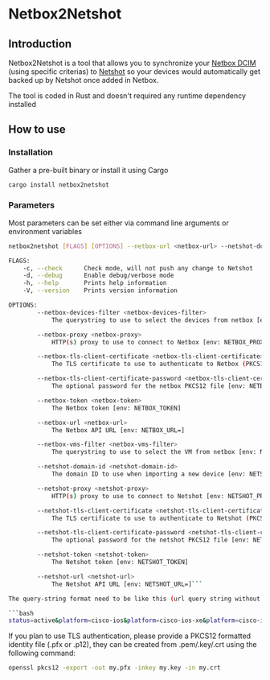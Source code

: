 # Netbox2Netshot

## Introduction

Netbox2Netshot is a tool that allows you to synchronize your [Netbox DCIM](https://github.com/netbox-community/netbox) (using specific criterias) to [Netshot](https://github.com/netfishers-onl/Netshot)  so your devices would automatically get backed up by Netshot once added in Netbox.

The tool is coded in Rust and doesn't required any runtime dependency installed

## How to use

### Installation

Gather a pre-built binary or install it using Cargo

```bash
cargo install netbox2netshot
```

### Parameters

Most parameters can be set either via command line arguments or environment variables

```bash
netbox2netshot [FLAGS] [OPTIONS] --netbox-url <netbox-url> --netshot-domain-id <netshot-domain-id> --netshot-token <netshot-token> --netshot-url <netshot-url>

FLAGS:
    -c, --check      Check mode, will not push any change to Netshot
    -d, --debug      Enable debug/verbose mode
    -h, --help       Prints help information
    -V, --version    Prints version information

OPTIONS:
        --netbox-devices-filter <netbox-devices-filter>
            The querystring to use to select the devices from netbox [env: NETBOX_DEVICES_FILTER=]  [default: ]

        --netbox-proxy <netbox-proxy>
            HTTP(s) proxy to use to connect to Netbox [env: NETBOX_PROXY=]

        --netbox-tls-client-certificate <netbox-tls-client-certificate>
            The TLS certificate to use to authenticate to Netbox (PKCS12 format) [env: NETBOX_TLS_CLIENT_CERTIFICATE=]

        --netbox-tls-client-certificate-password <netbox-tls-client-certificate-password>
            The optional password for the netbox PKCS12 file [env: NETBOX_TLS_CLIENT_CERTIFICATE_PASSWORD=]

        --netbox-token <netbox-token>
            The Netbox token [env: NETBOX_TOKEN]

        --netbox-url <netbox-url>
            The Netbox API URL [env: NETBOX_URL=]

        --netbox-vms-filter <netbox-vms-filter>
            The querystring to use to select the VM from netbox [env: NETBOX_VMS_FILTER=]

        --netshot-domain-id <netshot-domain-id>
            The domain ID to use when importing a new device [env: NETSHOT_DOMAIN_ID=]

        --netshot-proxy <netshot-proxy>
            HTTP(s) proxy to use to connect to Netshot [env: NETSHOT_PROXY=]

        --netshot-tls-client-certificate <netshot-tls-client-certificate>
            The TLS certificate to use to authenticate to Netshot (PKCS12 format) [env: NETSHOT_TLS_CLIENT_CERTIFICATE=]

        --netshot-tls-client-certificate-password <netshot-tls-client-certificate-password>
            The optional password for the netshot PKCS12 file [env: NETSHOT_TLS_CLIENT_CERTIFICATE_PASSWORD=]

        --netshot-token <netshot-token>
            The Netshot token [env: NETSHOT_TOKEN]

        --netshot-url <netshot-url>
            The Netshot API URL [env: NETSHOT_URL=]```

The query-string format need to be like this (url query string without the `?`):

```bash
status=active&platform=cisco-ios&platform=cisco-ios-xe&platform=cisco-ios-xr&platform=cisco-nx-os&platform=juniper-junos&has_primary_ip=true&tenant_group=network
```

If you plan to use TLS authentication, please provide a PKCS12 formatted identity file (.pfx or .p12), they can be created from .pem/.key/.crt using the following command:
```bash
openssl pkcs12 -export -out my.pfx -inkey my.key -in my.crt
```
